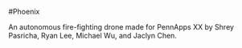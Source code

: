 #Phoenix

An autonomous fire-fighting drone made for PennApps XX by Shrey Pasricha, Ryan Lee, Michael Wu, and Jaclyn Chen.
